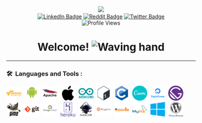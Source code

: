 <div id="header" align="center">
	<img src="https://media.giphy.com/media/KJmbSTSyIzetubNgJ5/giphy.gif" width="250"/>
		<div id="badges">
		<a href="https://www.linkedin.com/in/zallaevan/"><img src="https://img.shields.io/badge/LinkedIn-blue?logo=linkedin&logoColor=white&style=for-the-badge" alt="LinkedIn Badge"/></a>
		<a href="https://www.reddit.com/user/zallaevan"><img src="https://img.shields.io/badge/Reddit-orange?logo=reddit&logoColor=white&style=for-the-badge" alt="Reddit Badge"/></a>
		<a href="https://twitter.com/zallaevan"><img src="https://img.shields.io/badge/Twitter-blue?logo=twitter&logoColor=white&style=for-the-badge" alt="Twitter Badge"/></a>
		</br><div id="profile views">
		<img src="https://komarev.com/ghpvc/?username=zallaevan&color=brightgreen&style=flat-square" alt="Profile Views" />
		</div>
		</div>
</div>
<h1 align="center">
	Welcome!
	<img src="https://emoji.discord.st/emojis/c1f543ec-27f4-4dc2-baf0-5c5dcb038d17.gif" width="30px" alt="Waving hand"/>
</h1>

---

### 🛠 &nbsp;Languages and Tools :

<p>
<img src="https://github.com/devicons/devicon/blob/master/icons/amazonwebservices/amazonwebservices-plain-wordmark.svg" title="AWS" alt="AWS" width="40" height="40"/>&nbsp;
<img src="https://github.com/devicons/devicon/blob/master/icons/android/android-original-wordmark.svg" title="Android" alt="Android" width="40" height="40"/>&nbsp;
<img src="https://github.com/devicons/devicon/blob/master/icons/apache/apache-original-wordmark.svg"  title="Apache" alt="Apache" width="40" height="40"/>&nbsp;
<img src="https://github.com/devicons/devicon/blob/master/icons/apple/apple-original.svg" title="Apple" alt="Apple" width="40" height="40"/>&nbsp;
<img src="https://github.com/devicons/devicon/blob/master/icons/arduino/arduino-original-wordmark.svg" title="Arduino" alt="Arduino" width="40" height="40"/>&nbsp;
<img src="https://github.com/devicons/devicon/blob/master/icons/bash/bash-original.svg" title="Bash" alt="Bash" width="40" height="40"/>&nbsp;
<img src="https://github.com/devicons/devicon/blob/master/icons/c/c-original.svg" title="C" alt="C" width="40" height="40"/>&nbsp;
<img src="https://github.com/devicons/devicon/blob/master/icons/canva/canva-original.svg" title="Canva" alt="Canva" width="40" height="40"/>&nbsp;
<img src="https://github.com/devicons/devicon/blob/master/icons/digitalocean/digitalocean-original-wordmark.svg" title="DigitalOcean" alt="DigitalOcean" width="40" height="40"/>&nbsp;
<img src="https://github.com/devicons/devicon/blob/master/icons/gatsby/gatsby-original.svg" title="Gatsby"  alt="Gatsby" width="40" height="40"/>&nbsp;
<img src="https://github.com/devicons/devicon/blob/master/icons/gimp/gimp-original-wordmark.svg" title="Gimp" alt="Gimp" width="40" height="40"/>&nbsp;
<img src="https://github.com/devicons/devicon/blob/master/icons/git/git-original-wordmark.svg" title="Git" **alt="Git" width="40" height="40"/>&nbsp;
<img src="https://github.com/devicons/devicon/blob/master/icons/googlecloud/googlecloud-original-wordmark.svg" title="GoogleCloud" alt="GoogleCloud" width="40" height="40"/>&nbsp;
<img src="https://github.com/devicons/devicon/blob/master/icons/heroku/heroku-original-wordmark.svg" title="Heroku" alt="Heroku" width="40" height="40"/>&nbsp;
<img src="https://github.com/devicons/devicon/blob/master/icons/inkscape/inkscape-original-wordmark.svg" title="InkScape" alt="InkScape" width="40" height="40"/>&nbsp;
<img src="https://github.com/devicons/devicon/blob/master/icons/magento/magento-original-wordmark.svg" title="Magento" alt="Magento" width="40" height="40"/>&nbsp;
<img src="https://github.com/devicons/devicon/blob/master/icons/moodle/moodle-original-wordmark.svg" title="Moodle" alt="Moodle" width="40" height="40"/>&nbsp;
<img src="https://github.com/devicons/devicon/blob/master/icons/mysql/mysql-original-wordmark.svg" title="MySQL"  alt="MySQL" width="40" height="40"/>&nbsp;
<img src="https://github.com/devicons/devicon/blob/master/icons/windows8/windows8-original.svg" title="Windows" alt="Windows" width="40" height="40"/>&nbsp;
<img src="https://github.com/devicons/devicon/blob/master/icons/wordpress/wordpress-original.svg" title="Wordpress" alt="Wordpress" width="40" height="40"/>&nbsp;
</p>
